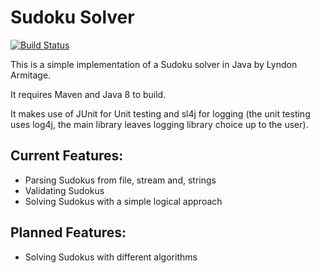 # Sudoku Solver #

[![Build Status](https://travis-ci.org/LyndonArmitage/sudoku.svg?branch=master)](https://travis-ci.org/LyndonArmitage/sudoku)

This is a simple implementation of a Sudoku solver in Java by Lyndon Armitage.

It requires Maven and Java 8 to build. 

It makes use of JUnit for Unit testing and sl4j for logging (the unit testing uses log4j, the main library leaves logging library choice up to the user).

## Current Features: ##

- Parsing Sudokus from file, stream and, strings
- Validating Sudokus
- Solving Sudokus with a simple logical approach

## Planned Features: ##

- Solving Sudokus with different algorithms
